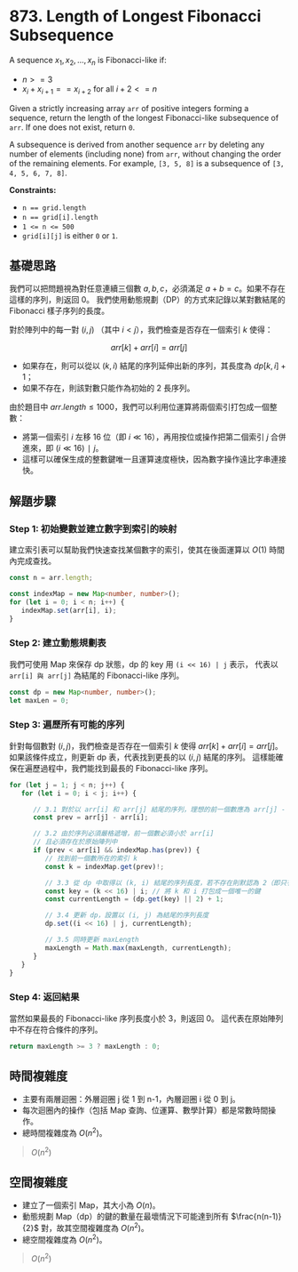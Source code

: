 # 873. Length of Longest Fibonacci Subsequence

A sequence $x_1, x_2, ..., x_n$ is Fibonacci-like if:

- $n >= 3$
- $x_i + x_{i+1} == x_{i+2}$ for all $i + 2 <= n$

Given a strictly increasing array `arr` of positive integers forming a sequence, 
return the length of the longest Fibonacci-like subsequence of `arr`. 
If one does not exist, return `0`.

A subsequence is derived from another sequence `arr` by 
deleting any number of elements (including none) from `arr`, 
without changing the order of the remaining elements. 
For example, `[3, 5, 8]` is a subsequence of `[3, 4, 5, 6, 7, 8]`.

**Constraints:**

- `n == grid.length`
- `n == grid[i].length`
- `1 <= n <= 500`
- `grid[i][j]` is either `0` or `1`.

## 基礎思路

我們可以把問題視為對任意連續三個數 $a,b,c$，必須滿足 $a+b=c$。如果不存在這樣的序列，則返回 0。
我們使用動態規劃（DP）的方式來記錄以某對數結尾的 Fibonacci 樣子序列的長度。

對於陣列中的每一對 $(i,j)$ （其中  $i<j$），我們檢查是否存在一個索引 $k$ 使得：

$$
arr[k] + arr[i] = arr[j]
$$

- 如果存在，則可以從以 $(k,i)$ 結尾的序列延伸出新的序列，其長度為 $dp[k,i]+1$；
- 如果不存在，則該對數只能作為初始的 2 長序列。

由於題目中 $arr.length ≤ 1000$，我們可以利用位運算將兩個索引打包成一個整數：
 - 將第一個索引 $i$ 左移 16 位（即 $i ≪ 16$），再用按位或操作把第二個索引 $j$ 合併進來，即 $(i ≪ 16)∣j$。
 - 這樣可以確保生成的整數鍵唯一且運算速度極快，因為數字操作遠比字串連接快。

## 解題步驟

### Step 1: 初始變數並建立數字到索引的映射

建立索引表可以幫助我們快速查找某個數字的索引，使其在後面運算以 $O(1)$ 時間內完成查找。

```typescript
const n = arr.length;

const indexMap = new Map<number, number>();
for (let i = 0; i < n; i++) {
   indexMap.set(arr[i], i);
}
```

### Step 2: 建立動態規劃表

我們可使用 Map 來保存 dp 狀態，dp 的 key 用 `(i << 16) | j` 表示，
代表以 `arr[i] 與 arr[j]` 為結尾的 Fibonacci-like 序列。

```typescript
const dp = new Map<number, number>();
let maxLen = 0;
```

### Step 3: 遍歷所有可能的序列

針對每個數對 $(i,j)$，我們檢查是否存在一個索引 $k$ 使得 $arr[k] + arr[i] = arr[j]$。
如果該條件成立，則更新 dp 表，代表找到更長的以 $(i,j)$ 結尾的序列。
這樣能確保在遍歷過程中，我們能找到最長的 Fibonacci-like 序列。

```typescript
for (let j = 1; j < n; j++) {
   for (let i = 0; i < j; i++) {

      // 3.1 對於以 arr[i] 和 arr[j] 結尾的序列，理想的前一個數應為 arr[j] - arr[i]
      const prev = arr[j] - arr[i];

      // 3.2 由於序列必須嚴格遞增，前一個數必須小於 arr[i]
      // 且必須存在於原始陣列中
      if (prev < arr[i] && indexMap.has(prev)) {
         // 找到前一個數所在的索引 k
         const k = indexMap.get(prev)!;

         // 3.3 從 dp 中取得以 (k, i) 結尾的序列長度，若不存在則默認為 2（即只有 k 與 i 兩個數）
         const key = (k << 16) | i; // 將 k 和 i 打包成一個唯一的鍵
         const currentLength = (dp.get(key) || 2) + 1;

         // 3.4 更新 dp，設置以 (i, j) 為結尾的序列長度
         dp.set((i << 16) | j, currentLength);

         // 3.5 同時更新 maxLength
         maxLength = Math.max(maxLength, currentLength);
      }
   }
}
```

### Step 4: 返回結果

當然如果最長的 Fibonacci-like 序列長度小於 3，則返回 0。
這代表在原始陣列中不存在符合條件的序列。

```typescript
return maxLength >= 3 ? maxLength : 0;
```

## 時間複雜度

- 主要有兩層迴圈：外層迴圈 j 從 1 到 n-1，內層迴圈 i 從 0 到 j。
- 每次迴圈內的操作（包括 Map 查詢、位運算、數學計算）都是常數時間操作。
- 總時間複雜度為 $O(n^2)$。

> $O(n^2)$

## 空間複雜度

- 建立了一個索引 Map，其大小為 $O(n)$。
- 動態規劃 Map（dp）的鍵的數量在最壞情況下可能達到所有 $\frac{n(n-1)}{2}$ 對，故其空間複雜度為 $O(n^2)$。
- 總空間複雜度為 $O(n^2)$。

> $O(n^2)$
